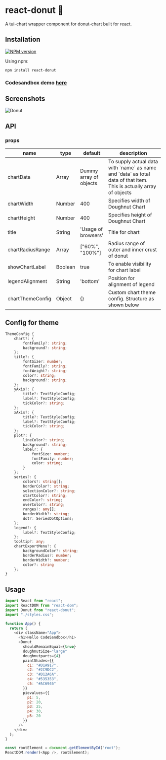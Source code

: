 # react-donut 🍩

A tui-chart wrapper component for donut-chart built for react.

## Installation

[![NPM version](https://img.shields.io/badge/npm-1.0.3-brightgreen.svg)](https://www.npmjs.com/package/react-donut)

Using npm:

```
npm install react-donut
```

### Codesandbox demo [here](https://codesandbox.io/embed/10p5rkyooj)

## Screenshots
![Donut](https://i.imgur.com/vpxUlBh.png)

## API

### props

<table class="table table-bordered table-striped">
  <thead>
  <tr>
    <th style="width: 60px;">name</th>
    <th style="width: 50px;">type</th>
    <th style="width: 10px;">default</th>
    <th>description</th>
  </tr>
  </thead>
  <tbody>
    <tr>
      <td>chartData</td>
      <td>Array</td>
      <td>Dummy array of objects</td>
      <td>To supply actual data with `name` as name and `data` as total data of that item. This is actually array of objects</td>
    </tr>
    <tr>
      <td>chartWidth</td>
      <td>Number</td>
      <td>400</td>
      <td>Specifies width of Doughnut Chart</td>
    </tr>
    <tr>
      <td>chartHeight</td>
      <td>Number</td>
      <td>400</td>
      <td>Specifies height of Doughnut Chart</td>
    </tr>
    <tr>
      <td>title</td>
      <td>String</td>
      <td>'Usage of browsers'</td>
      <td>Title for chart</td>
    </tr>
    <tr>
      <td>chartRadiusRange</td>
      <td>Array</td>
      <td>["60%", "100%"]</td>
      <td>Radius range of outer and inner crust of donut </td>
    </tr>
   <tr>
      <td>showChartLabel</td>
      <td>Boolean</td>
      <td>true</td>
      <td>To enable visibility for chart label</td>
    </tr>
	   <tr>
      <td>legendAlignment</td>
      <td>String</td>
      <td>'bottom'</td>
      <td>Position for alignment of legend</td>
    </tr>
    <tr>
      <td>chartThemeConfig</td>
      <td>Object</td>
      <td>{}</td>
      <td>Custom chart theme config. Structure as shown below</td>
    </tr>
  </tbody>
</table>

## Config for theme

```ts
ThemeConfig {
    chart?: {
        fontFamily?: string;
        background?: string;
    };
    title?: {
        fontSize?: number;
        fontFamily?: string;
        fontWeight?: string;
        color?: string;
        background?: string;
    };
    yAxis?: {
        title?: TextStyleConfig;
        label?: TextStyleConfig;
        tickColor?: string;
    };
    xAxis?: {
        title?: TextStyleConfig;
        label?: TextStyleConfig;
        tickColor?: string;
    };
    plot?: {
        lineColor?: string;
        background?: string;
        label?: {
            fontSize: number;
            fontFamily: number;
            color: string;
        }
    };
    series?: {
        colors?: string[];
        borderColor?: string;
        selectionColor?: string;
        startColor?: string;
        endColor?: string;
        overColor?: string;
        ranges?: any[];
        borderWidth?: string;
        dot?: SeriesDotOptions;
    };
    legend?: {
        label?: TextStyleConfig;
    };
    tooltip?: any;
    chartExportMenu?: {
        backgroundColor?: string;
        borderRadius?: number;
        borderWidth?: number;
        color?: string
    };
}
```

## Usage

```js
import React from "react";
import ReactDOM from "react-dom";
import Donut from "react-donut";
import "./styles.css";

function App() {
  return (
    <div className="App">
      <h1>Hello CodeSandbox</h1>
      <Donut
        shouldRemainEqual={true}
        doughnutSize="large"
        doughnutparts={4}
        paintShades={{
          c1: "#D1A917",
          c2: "#2C9DC2",
          c3: "#D12A6A",
          c4: "#535353",
          c5: "#AC6946"
        }}
        pievalues={{
          p1: 5,
          p2: 20,
          p3: 25,
          p4: 30,
          p5: 20
        }}
      />
    </div>
  );
}

const rootElement = document.getElementById("root");
ReactDOM.render(<App />, rootElement);
```
